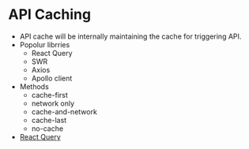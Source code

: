 # API Caching
- API cache will be internally maintaining the cache for triggering API. 
- Popolur librries
  - React Query
  - SWR
  - Axios
  - Apollo client
- Methods
  - cache-first
  - network only
  - cache-and-network
  - cache-last
  - no-cache
- [React Query](https://tanstack.com/query/latest/docs/framework/react/overview)